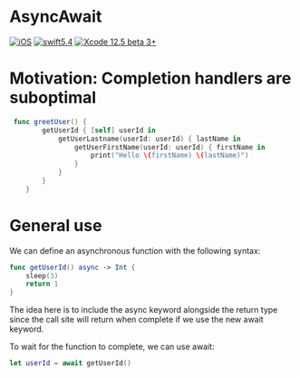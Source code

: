 # AsyncAwait

[![iOS](https://img.shields.io/badge/platform-iOS_13+-blue.svg?style=flat)](https://developer.apple.com/ios/)
[![swift5.4](https://img.shields.io/badge/swift5.4-compatible-brightgreen.svg?style=flat)](https://developer.apple.com/swift)
[![Xcode 12.5 beta 3+](https://img.shields.io/badge/Xcode-12.5beta+-blue.svg?style=flat)](https://developer.apple.com/support/beta-software/)

# Motivation: Completion handlers are suboptimal

```swift  
 func greetUser() {
        getUserId { [self] userId in
            getUserLastname(userId: userId) { lastName in
                getUserFirstName(userId: userId) { firstName in
                    print("Hello \(firstName) \(lastName)")
                }
            }
        }
    }
```

# General use

We can define an asynchronous function with the following syntax:

```swift  
func getUserId() async -> Int {
    sleep(3)
    return 1
}
```

The idea here is to include the async keyword alongside the return type since the call site will return when complete if we use the new await keyword.

To wait for the function to complete, we can use await:

```swift       
let userId = await getUserId()
```

